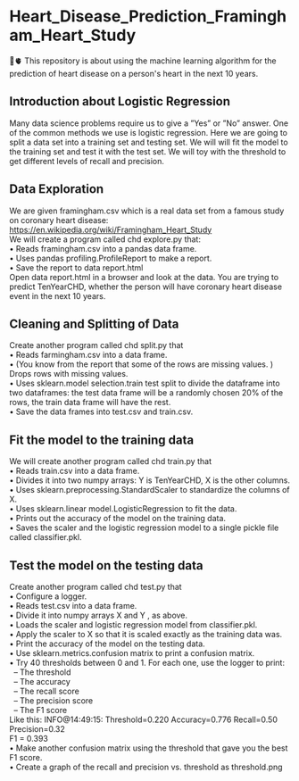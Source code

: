 # Heart_Disease_Prediction_Framingham_Heart_Study
🏥🫀 This repository is about using the machine learning algorithm for the prediction of heart disease on a person's heart in the next 10 years.

## Introduction about Logistic Regression
  
Many data science problems require us to give a ”Yes” or ”No” answer. One of the common methods
we use is logistic regression. Here we are going to split a data set into a training set
and testing set. We will will fit the model to the training set and test it with the test set. We will toy
with the threshold to get different levels of recall and precision.  

## Data Exploration
We are given framingham.csv which is a real data set from a famous study on coronary heart
disease: https://en.wikipedia.org/wiki/Framingham_Heart_Study  
We will create a program called chd explore.py that:  
• Reads framingham.csv into a pandas data frame.  
• Uses pandas profiling.ProfileReport to make a report.  
• Save the report to data report.html  
Open data report.html in a browser and look at the data. You are trying to predict TenYearCHD,
whether the person will have coronary heart disease event in the next 10 years.  

## Cleaning and Splitting of Data

Create another program called chd split.py that  
• Reads farmingham.csv into a data frame.  
• (You know from the report that some of the rows are missing values. ) Drops rows with missing values.  
• Uses sklearn.model selection.train test split to divide the dataframe into two dataframes: the test data frame will be a randomly chosen 20% of the rows, the train data frame will have the rest.  
• Save the data frames into test.csv and train.csv.  

## Fit the model to the training data

We will create another program called chd train.py that  
• Reads train.csv into a data frame.  
• Divides it into two numpy arrays: Y is TenYearCHD, X is the other columns.  
• Uses sklearn.preprocessing.StandardScaler to standardize the columns of X.  
• Uses sklearn.linear model.LogisticRegression to fit the data.  
• Prints out the accuracy of the model on the training data.  
• Saves the scaler and the logistic regression model to a single pickle file called classifier.pkl.  

## Test the model on the testing data

Create another program called chd test.py that  
• Configure a logger.  
• Reads test.csv into a data frame.  
• Divide it into numpy arrays X and Y , as above.  
• Loads the scaler and logistic regression model from classifier.pkl.  
• Apply the scaler to X so that it is scaled exactly as the training data was.  
• Print the accuracy of the model on the testing data.  
• Use sklearn.metrics.confusion matrix to print a confusion matrix.  
• Try 40 thresholds between 0 and 1. For each one, use the logger to print:  
&nbsp; – The threshold  
&nbsp; – The accuracy  
&nbsp; – The recall score  
&nbsp; – The precision score  
&nbsp; – The F1 score  
Like this: INFO@14:49:15: Threshold=0.220 Accuracy=0.776 Recall=0.50 Precision=0.32  
F1 = 0.393  
• Make another confusion matrix using the threshold that gave you the best F1 score.  
• Create a graph of the recall and precision vs. threshold as threshold.png  
